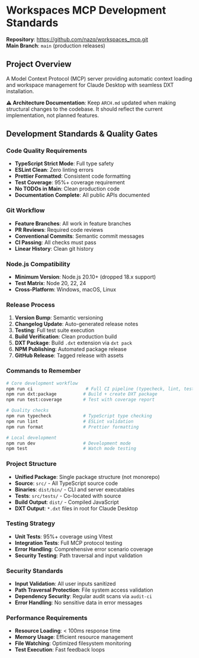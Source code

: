 # Workspaces MCP Development Standards

**Repository**: https://github.com/nazq/workspaces_mcp.git  
**Main Branch**: `main` (production releases)

## Project Overview

A Model Context Protocol (MCP) server providing automatic context loading and workspace management for Claude Desktop with seamless DXT installation.

**⚠️ Architecture Documentation**: Keep `ARCH.md` updated when making structural changes to the codebase. It should reflect the current implementation, not planned features.

## Development Standards & Quality Gates

### Code Quality Requirements

- **TypeScript Strict Mode**: Full type safety
- **ESLint Clean**: Zero linting errors
- **Prettier Formatted**: Consistent code formatting
- **Test Coverage**: 95%+ coverage requirement
- **No TODOs in Main**: Clean production code
- **Documentation Complete**: All public APIs documented

### Git Workflow

- **Feature Branches**: All work in feature branches
- **PR Reviews**: Required code reviews
- **Conventional Commits**: Semantic commit messages
- **CI Passing**: All checks must pass
- **Linear History**: Clean git history

### Node.js Compatibility

- **Minimum Version**: Node.js 20.10+ (dropped 18.x support)
- **Test Matrix**: Node 20, 22, 24
- **Cross-Platform**: Windows, macOS, Linux

### Release Process

1. **Version Bump**: Semantic versioning
2. **Changelog Update**: Auto-generated release notes
3. **Testing**: Full test suite execution
4. **Build Verification**: Clean production build
5. **DXT Package**: Build `.dxt` extension via `dxt pack`
6. **NPM Publishing**: Automated package release
7. **GitHub Release**: Tagged release with assets

### Commands to Remember

```bash
# Core development workflow
npm run ci                    # Full CI pipeline (typecheck, lint, test, build)
npm run dxt:package          # Build + create DXT package
npm run test:coverage        # Test with coverage report

# Quality checks
npm run typecheck            # TypeScript type checking
npm run lint                 # ESLint validation
npm run format               # Prettier formatting

# Local development
npm run dev                  # Development mode
npm test                     # Watch mode testing
```

### Project Structure

- **Unified Package**: Single package structure (not monorepo)
- **Source**: `src/` - All TypeScript source code
- **Binaries**: `dist/bin/` - CLI and server executables
- **Tests**: `src/tests/` - Co-located with source
- **Build Output**: `dist/` - Compiled JavaScript
- **DXT Output**: `*.dxt` files in root for Claude Desktop

### Testing Strategy

- **Unit Tests**: 95%+ coverage using Vitest
- **Integration Tests**: Full MCP protocol testing
- **Error Handling**: Comprehensive error scenario coverage
- **Security Testing**: Path traversal and input validation

### Security Standards

- **Input Validation**: All user inputs sanitized
- **Path Traversal Protection**: File system access validation
- **Dependency Security**: Regular audit scans via `audit-ci`
- **Error Handling**: No sensitive data in error messages

### Performance Requirements

- **Resource Loading**: < 100ms response time
- **Memory Usage**: Efficient resource management
- **File Watching**: Optimized filesystem monitoring
- **Test Execution**: Fast feedback loops
